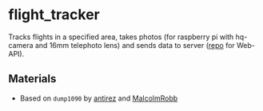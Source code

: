 # flight_tracker

Tracks flights in a specified area, takes photos (for raspberry pi with hq-camera and 16mm telephoto lens) and sends data to server ([repo](https://github.com/j-o-e-d-o-e/traffic_tracker_api) for Web-API).

## Materials

- Based on `dump1090` by [antirez](https://github.com/antirez/dump1090) and [MalcolmRobb](https://github.com/MalcolmRobb/dump1090)